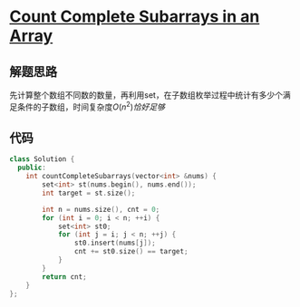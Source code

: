 

# [Count Complete Subarrays in an Array](https://leetcode.cn/problems/count-complete-subarrays-in-an-array/)

## 解题思路

先计算整个数组不同数的数量，再利用set，在子数组枚举过程中统计有多少个满足条件的子数组，时间复杂度$O(n^2)恰好足够$

## 代码

```cpp
class Solution {
  public:
    int countCompleteSubarrays(vector<int> &nums) {
        set<int> st(nums.begin(), nums.end());
        int target = st.size();

        int n = nums.size(), cnt = 0;
        for (int i = 0; i < n; ++i) {
            set<int> st0;
            for (int j = i; j < n; ++j) {
                st0.insert(nums[j]);
                cnt += st0.size() == target;
            }
        }
        return cnt;
    }
};
```


